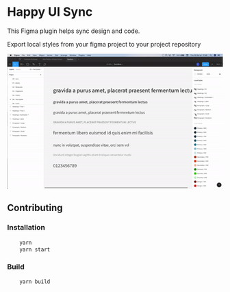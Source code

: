 # Happy UI Sync

This Figma plugin helps sync design and code.

Export local styles from your figma project to your project repository

![Demo](doc/happy-ui-sync-demo.gif)

## Contributing

### Installation

```
    yarn
    yarn start
```

### Build

```
    yarn build
```
